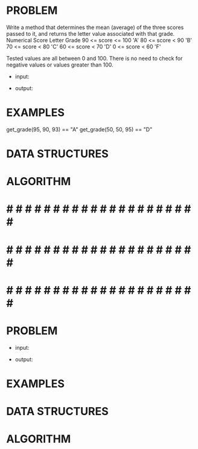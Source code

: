 # PROBLEM
Write a method that determines the mean (average) of the three scores passed to it, and returns the letter value associated with that grade.
Numerical Score Letter 	Grade
90 <= score <= 100 	'A'
80 <= score < 90 	'B'
70 <= score < 80 	'C'
60 <= score < 70 	'D'
0 <= score < 60 	'F'

Tested values are all between 0 and 100. There is no need to check for negative values or values greater than 100.

- input: 

- output:

# EXAMPLES
get_grade(95, 90, 93) == "A"
get_grade(50, 50, 95) == "D"

# DATA STRUCTURES


# ALGORITHM



# # # # # # # # # # # # # # # # # # # # # # #
# # # # # # # # # # # # # # # # # # # # # # # 
# # # # # # # # # # # # # # # # # # # # # # #

# PROBLEM


- input: 

- output:

# EXAMPLES


# DATA STRUCTURES


# ALGORITHM
